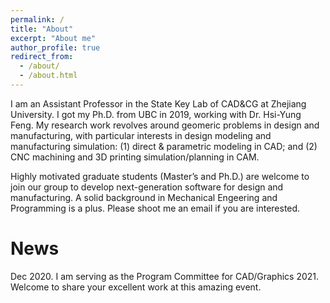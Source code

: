 ```yaml
---
permalink: /
title: "About"
excerpt: "About me"
author_profile: true
redirect_from: 
  - /about/
  - /about.html
---
```


I am an Assistant Professor in the State Key Lab of CAD&CG at Zhejiang University. I got my Ph.D. from UBC in 2019, working with Dr. Hsi-Yung Feng. My research work revolves around geomeric problems in design and manufacturing, with particular interests in design modeling and manufacturing simulation: (1) direct & parametric modeling in CAD; and (2) CNC machining and 3D printing simulation/planning in CAM.

Highly motivated graduate students (Master’s and Ph.D.) are welcome to join our group to develop next-generation software for design and manufacturing. A solid background in Mechanical Engeering and Programming is a plus. Please shoot me an email if you are interested.

News
======
Dec 2020. I am serving as the Program Committee for CAD/Graphics 2021. Welcome to share your excellent work at this amazing event.


